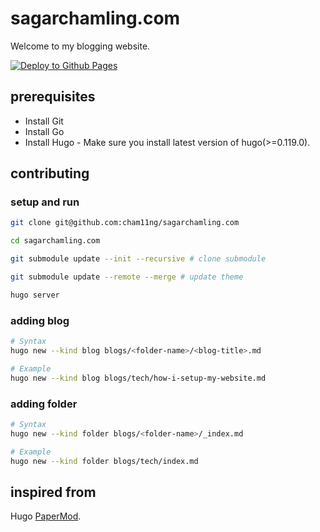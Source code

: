 # sagarchamling.com

Welcome to my blogging website.

[![Deploy to Github Pages](https://github.com/cham11ng/sagarchamling.com/actions/workflows/deploy.yml/badge.svg)](https://github.com/cham11ng/sagarchamling.com/actions/workflows/deploy.yml)

## prerequisites

* Install Git
* Install Go
* Install Hugo - Make sure you install latest version of hugo(>=0.119.0).

## contributing

### setup and run

```bash
git clone git@github.com:cham11ng/sagarchamling.com

cd sagarchamling.com

git submodule update --init --recursive # clone submodule

git submodule update --remote --merge # update theme

hugo server
```

### adding blog

```bash
# Syntax
hugo new --kind blog blogs/<folder-name>/<blog-title>.md

# Example
hugo new --kind blog blogs/tech/how-i-setup-my-website.md
```

### adding folder

```bash
# Syntax
hugo new --kind folder blogs/<folder-name>/_index.md

# Example
hugo new --kind folder blogs/tech/index.md
```

## inspired from

Hugo [PaperMod](https://github.com/adityatelange/hugo-PaperMod/).

